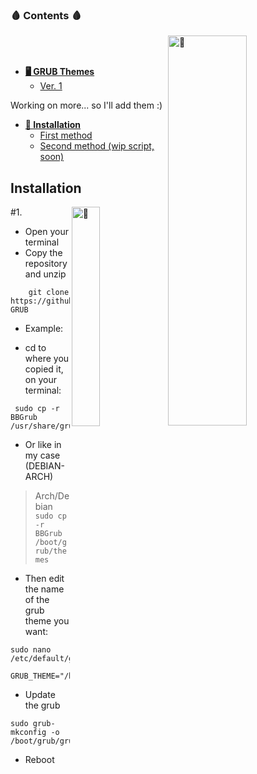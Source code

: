 ### 🩸 Contents 🩸

<a><img src="https://i.pinimg.com/originals/b0/d6/55/b0d655db115aedc3ddfacfddce046608.gif" width="50%" height="40%" title="🙂" align="right"></a>
<br/><br/>

- <b>[🖥️ GRUB Themes](#previews)</b>
   - [Ver. 1](#1.)

Working on more... so I'll add them :)

- <b>[🔧 Installation](#installation)</b>
  - [First method](#1.)
  - [Second method (wip script, soon)](#2)


## Installation
#1.
<a><img src="https://i.pinimg.com/originals/04/15/cf/0415cfd2c29540261c950ed839829e63.gif" width="30%" height="30%" title="🙂" align="right"></a>
- Open your terminal
- Copy the repository and unzip

```
    git clone https://github.com/Zerabalus/Boodborne-GRUB
```


- Example:

- cd to where you copied it, on your terminal:
```
 sudo cp -r BBGrub /usr/share/grub/themes
```

- Or like in my case (DEBIAN-ARCH)

>Arch/Debian `sudo cp -r BBGrub /boot/grub/themes`

- Then edit the name of the grub theme you want:
```
sudo nano /etc/default/grub
```
```
GRUB_THEME="/boot/grub/themes/BBGrub/theme.txt"
```
- Update the grub
```
sudo grub-mkconfig -o /boot/grub/grub.cfg
```

- Reboot
